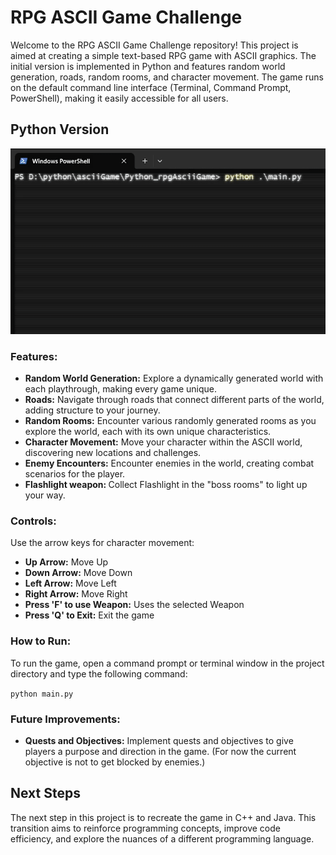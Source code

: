 
<h1>RPG ASCII Game Challenge</h1>

<p>Welcome to the RPG ASCII Game Challenge repository! This project is aimed at creating a simple text-based RPG game with ASCII graphics. The initial version is implemented in Python and features random world generation, roads, random rooms, and character movement. The game runs on the default command line interface (Terminal, Command Prompt, PowerShell), making it easily accessible for all users.</p>

<h2>Python Version</h2>
<img src="./media/pythonRPGgame2.gif"/>
<h3>Features:</h3>
<ul>
    <li><strong>Random World Generation:</strong> Explore a dynamically generated world with each playthrough, making every game unique.</li>
    <li><strong>Roads:</strong> Navigate through roads that connect different parts of the world, adding structure to your journey.</li>
    <li><strong>Random Rooms:</strong> Encounter various randomly generated rooms as you explore the world, each with its own unique characteristics.</li>
    <li><strong>Character Movement:</strong> Move your character within the ASCII world, discovering new locations and challenges.</li>
    <li><strong>Enemy Encounters:</strong> Encounter enemies in the world, creating combat scenarios for the player.</li>
    <li><strong>Flashlight weapon: </strong> Collect Flashlight in the "boss rooms" to light up your way.</li>
</ul>

<h3>Controls:</h3>
<p>Use the arrow keys for character movement:</p>
<ul>
    <li><strong>Up Arrow:</strong> Move Up</li>
    <li><strong>Down Arrow:</strong> Move Down</li>
    <li><strong>Left Arrow:</strong> Move Left</li>
    <li><strong>Right Arrow:</strong> Move Right</li>
    <li><strong>Press 'F' to use Weapon:</strong> Uses the selected Weapon</li>
    <li><strong>Press 'Q' to Exit:</strong> Exit the game</li>
</ul>

<h3>How to Run:</h3>
<p>To run the game, open a command prompt or terminal window in the project directory and type the following command:</p>
<code>python main.py</code>
</br>


<h3>Future Improvements:</h3>
<ul>
    <li><strong>Quests and Objectives:</strong> Implement quests and objectives to give players a purpose and direction in the game. (For now the current objective is not to get blocked by enemies.)</li>
</ul>

<h2>Next Steps</h2>

<p>The next step in this project is to recreate the game in C++ and Java. This transition aims to reinforce programming concepts, improve code efficiency, and explore the nuances of a different programming language.</p>

